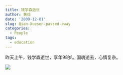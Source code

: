 ```yaml
---
title: 钱学森逝世
author: 黄俭
date: '2009-12-01'
slug: Qian-Xuesen-passed-away
categories:
  - People
tags:
  - education
---
```

昨天上午，钱学森逝世，享年98岁。国魂逝去，心情复杂。

![](/post/2009-12-01-Qian-Xuesen-passed-away_files/qxs.jpg)